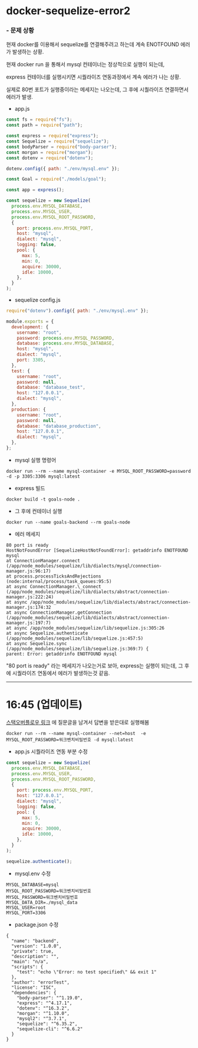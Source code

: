 # docker-sequelize-error2

### - 문제 상황

현재 docker를 이용해서 sequelize를 연결해주려고 하는데 계속 ENOTFOUND 에러가 발생하는 상황.

현재 docker run 을 통해서 mysql 컨테이너는 정상적으로 실행이 되는데,

express 컨테이너를 실행시키면 시퀄라이즈 연동과정에서 계속 에러가 나는 상황.

실제로 80번 포트가 실행중이라는 메세지는 나오는데, 그 후에 시퀄라이즈 연결하면서 에러가 발생.

- app.js

```javascript
const fs = require("fs");
const path = require("path");

const express = require("express");
const Sequelize = require("sequelize");
const bodyParser = require("body-parser");
const morgan = require("morgan");
const dotenv = require("dotenv");

dotenv.config({ path: "./env/mysql.env" });

const Goal = require("./models/goal");

const app = express();

const sequelize = new Sequelize(
  process.env.MYSQL_DATABASE,
  process.env.MYSQL_USER,
  process.env.MYSQL_ROOT_PASSWORD,
  {
    port: process.env.MYSQL_PORT,
    host: "mysql",
    dialect: "mysql",
    logging: false,
    pool: {
      max: 5,
      min: 0,
      acquire: 30000,
      idle: 10000,
    },
  }
);
```

- sequelize config.js

```javascript
require("dotenv").config({ path: "./env/mysql.env" });

module.exports = {
  development: {
    username: "root",
    password: process.env.MYSQL_PASSWORD,
    database: process.env.MYSQL_DATABASE,
    host: "mysql",
    dialect: "mysql",
    port: 3305,
  },
  test: {
    username: "root",
    password: null,
    database: "database_test",
    host: "127.0.0.1",
    dialect: "mysql",
  },
  production: {
    username: "root",
    password: null,
    database: "database_production",
    host: "127.0.0.1",
    dialect: "mysql",
  },
};
```

- mysql 실행 명령어

```
docker run --rm --name mysql-container -e MYSQL_ROOT_PASSWORD=password -d -p 3305:3306 mysql:latest
```

- express 빌드

```
docker build -t goals-node .
```

- 그 후에 컨테이너 실행

```
docker run --name goals-backend --rm goals-node
```

- 에러 메세지

```
80 port is ready
HostNotFoundError [SequelizeHostNotFoundError]: getaddrinfo ENOTFOUND mysql
at ConnectionManager.connect (/app/node_modules/sequelize/lib/dialects/mysql/connection-manager.js:96:17)
at process.processTicksAndRejections (node:internal/process/task_queues:95:5)
at async ConnectionManager.\_connect (/app/node_modules/sequelize/lib/dialects/abstract/connection-manager.js:222:24)
at async /app/node_modules/sequelize/lib/dialects/abstract/connection-manager.js:174:32
at async ConnectionManager.getConnection (/app/node_modules/sequelize/lib/dialects/abstract/connection-manager.js:197:7)
at async /app/node_modules/sequelize/lib/sequelize.js:305:26
at async Sequelize.authenticate (/app/node_modules/sequelize/lib/sequelize.js:457:5)
at async Sequelize.sync (/app/node_modules/sequelize/lib/sequelize.js:369:7) {
parent: Error: getaddrinfo ENOTFOUND mysql
```

"80 port is ready" 라는 메세지가 나오는거로 보아, express는 실행이 되는데, 그 후에 시퀄라이즈 연동에서 에러가 발생하는것 같음.

---

# 16:45 (업데이트)

[스택오버플로우 링크](https://stackoverflow.com/questions/77853438/enotfound-error-keeps-occurring-in-docker-and-sequelize) 에 질문글을 남겨서 답변을 받은대로 실행해봄

```
docker run --rm --name mysql-container --net=host  -e MYSQL_ROOT_PASSWORD=워크벤치비밀번호 -d mysql:latest
```

- app.js 시퀄라이즈 연동 부분 수정

```javascript
const sequelize = new Sequelize(
  process.env.MYSQL_DATABASE,
  process.env.MYSQL_USER,
  process.env.MYSQL_ROOT_PASSWORD,
  {
    port: process.env.MYSQL_PORT,
    host: "127.0.0.1",
    dialect: "mysql",
    logging: false,
    pool: {
      max: 5,
      min: 0,
      acquire: 30000,
      idle: 10000,
    },
  }
);

sequelize.authenticate();
```

- mysql.env 수정

```
MYSQL_DATABASE=mysql
MYSQL_ROOT_PASSWORD=워크벤치비밀번호
MYSQL_PASSWORD=워크벤치비밀번호
MYSQL_DATA_DIR=./mysql_data
MYSQL_USER=root
MYSQL_PORT=3306
```

- package.json 수정

```
{
  "name": "backend",
  "version": "1.0.0",
  "private": true,
  "description": "",
  "main": "n/a",
  "scripts": {
    "test": "echo \"Error: no test specified\" && exit 1"
  },
  "author": "errorTest",
  "license": "ISC",
  "dependencies": {
    "body-parser": "^1.19.0",
    "express": "^4.17.1",
    "dotenv": "^16.3.2",
    "morgan": "^1.10.0",
    "mysql2": "^3.7.1",
    "sequelize": "^6.35.2",
    "sequelize-cli": "^6.6.2"
  }
}
```
